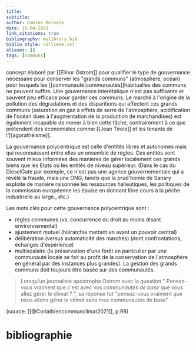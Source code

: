 ```yaml
---
title: 
subtitle:
author: Damien Belvèze
date: 15-04-2023
link_citations: true
bibliography: mylibrary.bib
biblio_style: csl\ieee.csl
aliases: []
tags: [communs]
---
```



concept élaboré par [[Elinor Ostrom]] pour qualifier le type de gouvernance nécessaire pour conserver les "grands communs" (atmosphère, océan) pour lesquels les [[communauté|communautés]]habituelles des communs ne peuvent suffire. 
Une gouvernance interétatique n'est pas suffisante et souvent peu efficace pour garder ces communs. Le marché à l'origine de la pollution des dégradations et des disparitions qui affectent ces grands communs (saturation en gaz à effets de serre de l'atmosphère, acidification de l'océan dues à l'augmentation de la production de marchandises) est également incapable de mener à bien cette tâche, contrairement à ce que prétendent des économistes comme [[Jean Tirole]] et les tenants de l'[[agorathéisme]].

La gouvernance polycentrique est celle d'entités libres et autonomes mais qui reconnaissent entre elles un ensemble de règles. 
Ces entités sont souvent mieux informées des manières de gérer localement ces grands biens que les Etats où les entités de niveau supérieur.  (Dans le cas du DieselGate par exemple, ce n'est pas une agence gouvernementale qui a révélé la fraude, mais une ONG, tandis que la prud'homie de Sanary exploite de manière raisonnée les ressources halieutiques, les politiques de la commission européenne les épuise en donnant libre cours à la pêche industrielle au large., etc.) 

Les mots clés pour cette gouvernance polycentrique sont : 

- règles communes (vs. concurrence du droit au moins disant environnemental)
- ajustement mutuel (hiérarchie mettant en avant un pouvoir central)
- délibération (versus automaticité des marchés) (dont confrontations, échanges d'expérience)
- multiscalaire (la préservation d'une forêt en particulier par une communauté locale se fait au profit de la conservation de l'atmosphère en général par des instances plus grandes). La gestion des grands communs doit toujours être basée sur des communautés. 

>Lorsqu'un journaliste apostropha Ostrom avec la question " Pensez-vous vraiment que c'est avec vos *communautés de base* que vous allez gérer le climat ? ", sa réponse fut "pensez-vous vraiment que nous allons gérer le climat sans mes communautés de base"

(source: [[@Coriatbiencommunclimat2021]], p.98)



# bibliographie

